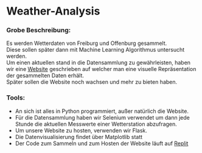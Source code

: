 # Weather-Analysis

### Grobe Beschreibung:
Es werden Wetterdaten von Freiburg und Offenburg gesammelt.<br>
Diese sollen später dann mit Machine Learning Algorithmus untersucht werden. <br>
Um einen aktuellen stand in die Datensammlung zu gewährleisten, haben wir eine [Website](https://weather-analysis.xxaibotxx.repl.co/) geschrieben auf welcher man eine visuelle Repräsentation der gesammelten Daten erhält. <br>
Später sollen die Website noch wachsen und mehr zu bieten haben.

### Tools:
- An sich ist alles in Python programmiert, außer natürlich die Website. <br>
- Für die Datensammlung haben wir Selenium verwendet um dann jede Stunde die aktuellen Messwerte einer Wetterstation abzufragen. <br>
- Um unsere Website zu hosten, verwenden wir Flask.
- Die Datenvisualisierung findet über Matplotlib statt
- Der Code zum Sammeln und zum Hosten der Website läuft auf [Replit](https://replit.com/)
